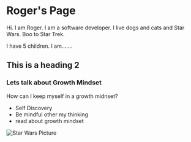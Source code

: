 # Roger's Page

Hi.  I am Roger.  I am a software developer.  I live dogs and cats and Star Wars.  Boo to Star Trek.

I have 5 children.  I am.......


## This is a heading 2

### Lets talk about Growth Mindset

How can I keep myself in a growth midnset?

- Self Discovery
- Be mindful other my thinking
- read about growth mindset


![Star Wars Picture](https://cdn.mos.cms.futurecdn.net/DEpYy8jSdvD9dkvVDSPNoD-650-80.jpg.webp)
